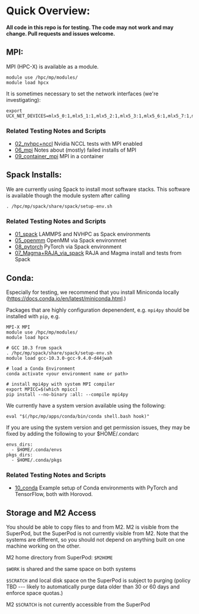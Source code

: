 # Quick Overview:

**All code in this repo is for testing. The code may not work and may change. Pull requests and issues welcome.**

## MPI:

MPI (HPC-X) is available as a module. 

```
module use /hpc/mp/modules/
module load hpcx
```

It is sometimes necessary to set the network interfaces (we're investigating):

```
export UCX_NET_DEVICES=mlx5_0:1,mlx5_1:1,mlx5_2:1,mlx5_3:1,mlx5_6:1,mlx5_7:1,mlx5_8:1,mlx5_9:1
```

### Related Testing Notes and Scripts

- [02_nvhpc+nccl](testing/02_nvhpc+nccl) Nvidia NCCL tests with MPI enabled
- [06_mpi](testing/06_mpi) Notes about (mostly) failed installs of MPI
- [09_container_mpi](testing/09_container_mpi) MPI in a container

## Spack Installs:

We are currently using Spack to install most software stacks.
This software is available though the module system after calling

```
. /hpc/mp/spack/share/spack/setup-env.sh 
```

### Related Testing Notes and Scripts

- [01_spack](testing/01_spack) LAMMPS and NVHPC as Spack environments
- [05_openmm](testing/05_openmm) OpenMM via Spack environmnet
- [08_pytorch](testing/08_pytorch) PyTorch via Spack environment
- [07_Magma+RAJA_via_spack](testing/07_Magma+RAJA_via_spack) RAJA and 
Magma install and tests from Spack

## Conda:

Especially for testing, we recommend that you install Miniconda
locally (https://docs.conda.io/en/latest/miniconda.html.) 

Packages that are highly configuration depenendent, e.g. ``mpi4py``
should be installed with `pip`, e.g.

```
MPI-X MPI
module use /hpc/mp/modules/
module load hpcx

# GCC 10.3 from spack
. /hpc/mp/spack/share/spack/setup-env.sh
module load gcc-10.3.0-gcc-9.4.0-d44jwah

# load a Conda Environment
conda activate <your environment name or path>

# install mpi4py with system MPI compiler
export MPICC=$(which mpicc)
pip install --no-binary :all: --compile mpi4py
```

We currently have a system version available using the following:

```
eval "$(/hpc/mp/apps/conda/bin/conda shell.bash hook)"
```

If you are using the system version and get permission issues, 
they may be fixed by adding the following to your $HOME/.condarc

```
envs_dirs:
  - $HOME/.conda/envs
pkgs_dirs:
  - $HOME/.conda/pkgs
```

### Related Testing Notes and Scripts

- [10_conda](testing/10_conda) Example setup of Conda environments with 
PyTorch and TensorFlow, both with Horovod.

## Storage and M2 Access

You should be able to copy files to and from M2. 
M2 is visible from the SuperPod, but the SuperPod is not currently
visible from M2.
Note that the systems are different, so you should not 
depend on anything built on one machine working on the
other.

M2 home directory from SuperPod: `$M2HOME`

`$WORK` is shared and the same space on both systems

`$SCRATCH` and local disk space on the SuperPod is 
subject to purging (policy TBD --- likely to automatically 
purge data older than 30 or 60 days and enforce space quotas.)

M2 `$SCRATCH` is not currently accessible from the SuperPod

